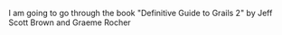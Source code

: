 I am going to go through the book "Definitive Guide to Grails 2" by Jeff Scott Brown and Graeme Rocher  

  


